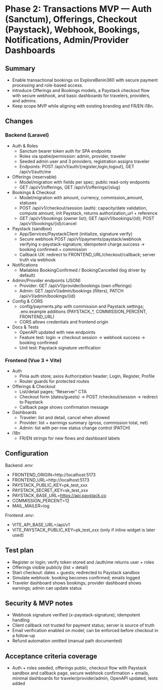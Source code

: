 # Phase 2: Transactions MVP — Auth (Sanctum), Offerings, Checkout (Paystack), Webhook, Bookings, Notifications, Admin/Provider Dashboards

## Summary
- Enable transactional bookings on ExploreBenin360 with secure payment processing and role-based access.
- Introduce Offerings and Bookings models, a Paystack checkout flow with secure webhook, and basic dashboards for travelers, providers, and admins.
- Keep scope MVP while aligning with existing branding and FR/EN i18n.

## Changes

### Backend (Laravel)
- Auth & Roles
  - Sanctum bearer token auth for SPA endpoints
  - Roles via spatie/permission: admin, provider, traveler
  - Seeded admin user and 3 providers; registration assigns traveler
  - Endpoints: POST /api/v1/auth/{register,login,logout}, GET /api/v1/auth/me
- Offerings (reservable)
  - Model/migration with fields per spec; public read-only endpoints
  - GET /api/v1/offerings, GET /api/v1/offerings/{slug}
- Bookings & Checkout
  - Model/migration with amount, currency, commission_amount, statuses
  - POST /api/v1/checkout/session (auth): capacity/date validation, compute amount, init Paystack, returns authorization_url + reference
  - GET /api/v1/bookings (owner list); GET /api/v1/bookings/{id}; POST /api/v1/bookings/{id}/cancel
- Paystack (sandbox)
  - App/Services/PaystackClient (initialize, signature verify)
  - Secure webhook POST /api/v1/payments/paystack/webhook verifying x-paystack-signature; idempotent charge.success → booking confirmed + commission
  - Callback UX: redirect to FRONTEND_URL/checkout/callback; server truth via webhook
- Notifications
  - Mailables BookingConfirmed / BookingCancelled (log driver by default)
- Admin/Provider endpoints (JSON)
  - Provider: GET /api/v1/provider/bookings (own offerings)
  - Admin: GET /api/v1/admin/bookings (filters), PATCH /api/v1/admin/bookings/{id}
- Config & CORS
  - config/payments.php with commission and Paystack settings; .env.example additions (PAYSTACK_*, COMMISSION_PERCENT, FRONTEND_URL)
  - CORS allows credentials and frontend origin
- Docs & Tests
  - OpenAPI updated with new endpoints
  - Feature test: login → checkout session → webhook success → booking confirmed
  - Unit test: Paystack signature verification

### Frontend (Vue 3 + Vite)
- Auth
  - Pinia auth store; axios Authorization header; Login, Register, Profile
  - Router guards for protected routes
- Offerings & Checkout
  - List/detail pages; “Réserver” CTA
  - Checkout form (dates/guests) → POST /checkout/session → redirect to Paystack
  - Callback page shows confirmation message
- Dashboards
  - Traveler: list and detail, cancel when allowed
  - Provider: list + earnings summary (gross, commission total, net)
  - Admin: list with per-row status change control (PATCH)
- i18n
  - FR/EN strings for new flows and dashboard labels

## Configuration
Backend .env:
- FRONTEND_ORIGIN=http://localhost:5173
- FRONTEND_URL=http://localhost:5173
- PAYSTACK_PUBLIC_KEY=pk_test_xxx
- PAYSTACK_SECRET_KEY=sk_test_xxx
- PAYSTACK_BASE_URL=https://api.paystack.co
- COMMISSION_PERCENT=12
- MAIL_MAILER=log

Frontend .env:
- VITE_API_BASE_URL=/api/v1
- VITE_PAYSTACK_PUBLIC_KEY=pk_test_xxx (only if inline widget is later used)

## Test plan
- Register or login; verify token stored and /auth/me returns user + roles
- Offerings visible publicly (list + detail)
- Start checkout: dates + guests; redirected to Paystack sandbox
- Simulate webhook: booking becomes confirmed; emails logged
- Traveler dashboard shows bookings; provider dashboard shows earnings; admin can update status

## Security & MVP notes
- Webhook signature verified (x-paystack-signature); idempotent handling
- Client callback not trusted for payment status; server is source of truth
- Email verification enabled on model; can be enforced before checkout in a follow-up
- Refund automation omitted (manual path documented)

## Acceptance criteria coverage
- Auth + roles seeded, offerings public, checkout flow with Paystack sandbox and callback page, secure webhook confirmation + emails, minimal dashboards for traveler/provider/admin, OpenAPI updated, tests added
